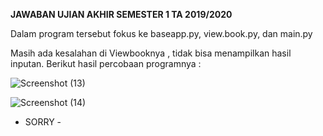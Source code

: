 **JAWABAN UJIAN AKHIR SEMESTER 1 TA 2019/2020**

Dalam program tersebut fokus ke baseapp.py, view.book.py, dan main.py

Masih ada kesalahan di Viewbooknya , tidak bisa menampilkan hasil inputan.
Berikut hasil percobaan programnya :

![Screenshot (13)](https://user-images.githubusercontent.com/57028453/72675107-2b1afc80-3ab2-11ea-8d9a-a91f016190b1.png)

![Screenshot (14)](https://user-images.githubusercontent.com/57028453/72675108-2b1afc80-3ab2-11ea-96ae-e76ee8368063.png)







- SORRY -
